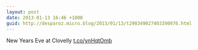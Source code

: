 ```yaml
---
layout: post
date: 2013-01-13 16:46 +1000
guid: http://desparoz.micro.blog/2013/01/13/t290349027403390976.html
---
```

New Years Eve at Clovelly [t.co/ynHqtOmb](http://t.co/ynHqtOmb)

